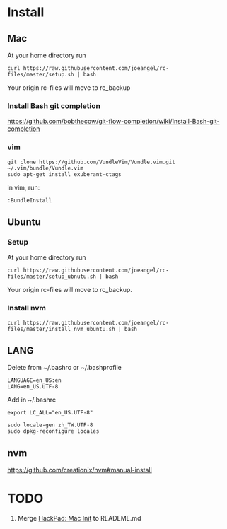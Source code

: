 
# Install

## Mac
At your home directory run

```
curl https://raw.githubusercontent.com/joeangel/rc-files/master/setup.sh | bash
```

Your origin rc-files will move to rc_backup

### Install Bash git completion

https://github.com/bobthecow/git-flow-completion/wiki/Install-Bash-git-completion

### vim

```
git clone https://github.com/VundleVim/Vundle.vim.git ~/.vim/bundle/Vundle.vim
sudo apt-get install exuberant-ctags
```

in vim, run:

```
:BundleInstall
```

## Ubuntu

### Setup
At your home directory run

```
curl https://raw.githubusercontent.com/joeangel/rc-files/master/setup_ubnutu.sh | bash
```

Your origin rc-files will move to rc_backup.

### Install nvm

```
curl https://raw.githubusercontent.com/joeangel/rc-files/master/install_nvm_ubuntu.sh | bash
```

## LANG

Delete from ~/.bashrc or ~/.bashprofile

```
LANGUAGE=en_US:en
LANG=en_US.UTF-8
```

Add in ~/.bashrc

```
export LC_ALL="en_US.UTF-8"
```

```
sudo locale-gen zh_TW.UTF-8
sudo dpkg-reconfigure locales
```

## nvm

https://github.com/creationix/nvm#manual-install

# TODO

1. Merge [HackPad: Mac Init](https://dd-tech.hackpad.com/Mac-init.-lfLWcLQ1JPB) to READEME.md

